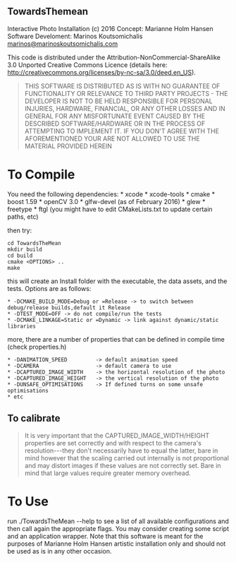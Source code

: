 ## TowardsThemean ##

Interactive Photo Installation (c) 2016
Concept: Marianne Holm Hansen
Software Develoment: Marinos Koutsomichalis <marinos@marinoskoutsomichalis.com>

This code is distributed under the Attribution-NonCommercial-ShareAlike 3.0 Unported Creative Commons Licence (details here: http://creativecommons.org/licenses/by-nc-sa/3.0/deed.en_US).

> THIS SOFTWARE IS DISTRIBUTED AS IS WITH NO GUARANTEE OF FUNCTIONALITY OR RELEVANCE TO THIRD PARTY PROJECTS - THE DEVELOPER IS NOT TO BE HELD RESPONSIBLE FOR PERSONAL INJURIES, HARDWARE, FINANCIAL, OR ANY OTHER LOSSES AND IN GENERAL FOR ANY MISFORTUNATE EVENT CAUSED BY THE DESCRIBED SOFTWARE/HARDWARE OR IN THE PROCESS OF ATTEMPTING TO IMPLEMENT IT. IF YOU DON'T AGREE WITH THE AFOREMENTIONED YOUR ARE NOT ALLOWED TO USE THE MATERIAL PROVIDED HEREIN

# To Compile #

You need the following dependencies:
    * xcode
    * xcode-tools
    * cmake
    * boost  1.59
    * openCV 3.0
    * glfw-devel (as of February 2016)
    * glew
	* freetype
	* ftgl
(you might have to edit CMakeLists.txt to update certain paths, etc)

then try:

	cd TowardsTheMean
	mkdir build
	cd build
	cmake <OPTIONS> ..
	make

this will create an Install folder with the executable, the data assets, and the tests. Options are as follows:

    * -DCMAKE_BUILD_MODE=Debug or =Release -> to switch between debug/release builds,default it Release
    * -DTEST_MODE=OFF -> do not compile/run the tests
	* -DCMAKE_LINKAGE=Static or =Dynamic -> link against dynamic/static libraries

more, there are a number of properties that can be defined in compile time (check properties.h)

	* -DANIMATION_SPEED			-> default animation speed
	* -DCAMERA	                -> default camera to use
	* -DCAPTURED_IMAGE_WIDTH    -> the horizontal resolution of the photo 
	* -DCAPTURED_IMAGE_HEIGHT   -> the vertical resolution of the photo 
	* -DUNSAFE_OPTIMISATIONS    -> If defined turns on some unsafe optimisations
	* etc
	
## To calibrate ##

> It is very important that the CAPTURED_IMAGE_WIDTH/HEIGHT properties are set correctly and with respect to the camera's resolution---they don't necessarily have to equal the latter, bare in mind however that the scaling carried out internally is not proportional and may distort images if these values are not correctly set. Bare in mind that large values require greater memory overhead. 

# To Use #

run ./TowardsTheMean --help to see a list of all available configurations and then call again the appropriate flags. You may consider creating some script and an application wrapper. Note that this software is meant for the purposes of Marianne Holm Hansen artistic installation only and should not be used as is in any other occasion. 
